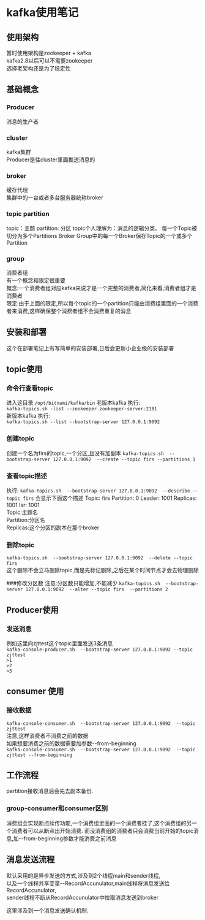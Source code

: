 #  kafka使用笔记

## 使用架构
暂时使用架构是zookeeper + kafka  
kafka2.8以后可以不需要zookeeper  
选择老架构还是为了稳定性  

## 基础概念
### Producer 
消息的生产者

### cluster
kafka集群  
Producer是往cluster里面推送消息的

### broker 
缓存代理  
集群中的一台或者多台服务器统称broker  

### topic partition
topic：主题
partition: 分区
topic个人理解为：消息的逻辑分类。
每一个Topic被切分为多个Partitions
Broker Group中的每一个Broker保存Topic的一个或多个Partition

### group
消费者组  
有一个概念和限定很重要  
概念:一个消费者组对应kafka来说才是一个完整的消费者,简化来看,消费者组才是消费者  
限定:由于上面的限定,所以每个topic的一个partition只能由消费组里面的一个消费者来消费,这样确保整个消费者组不会消费重复的消息

## 安装和部署
这个在部署笔记上有写简单的安装部署,日后会更新小企业级的安装部署

## topic使用

### 命令行查看topic
进入这目录
`/opt/bitnami/kafka/bin`
老版本kafka 执行:  
`kafka-topics.sh -list --zookeeper zookeeper-server:2181`  
新版本kafka 执行:  
`kafka-topics.sh --list --bootstrap-server 127.0.0.1:9092`  

### 创建topic
创建一个名为firs的topic,一个分区,且没有加副本
`kafka-topics.sh  --bootstrap-server 127.0.0.1:9092  --create --topic firs --partitions 1`

### 查看topic描述
执行: 
`kafka-topics.sh  --bootstrap-server 127.0.0.1:9092  --describe --topic firs`
会显示下面这个描述
Topic: firs     Partition: 0    Leader: 1001    Replicas: 1001               Isr: 1001  
Topic:主题名           
Partition:分区名                           
Replicas:这个分区的副本在那个broker  

### 删除topic
`kafka-topics.sh  --bootstrap-server 127.0.0.1:9092  --delete --topic firs`  
这个删除不会立马删除topic,而是先标记删除,之后在某个时间节点才会去物理删除


###修改分区数
注意:分区数只能增加,不能减少
`kafka-topics.sh  --bootstrap-server 127.0.0.1:9092  --alter --topic firs  --partitions 2`

## Producer使用

### 发送消息
例如这里向zjttest这个topic里面发送3条消息  
`kafka-console-producer.sh  --bootstrap-server 127.0.0.1:9092 --topic zjttest`  
`>1`  
`>2`  
`>3`  

## consumer 使用

### 接收数据
`kafka-console-consumer.sh  --bootstrap-server 127.0.0.1:9092  --topic zjttest`  
注意,这样消费者不消费之前的数据  
如果想要消费之前的数据需要加参数--from-beginning  
`kafka-console-consumer.sh  --bootstrap-server 127.0.0.1:9092  --topic zjttest --from-beginning`  

## 工作流程
partition接收消息后会先去副本备份.

### group-consumer和consumer区别
消费组会实现断点续传功能,一个消费组里面的一个消费者挂了,这个消费组的另一个消费者可以从断点出开始消费.
而没消费组的消费者只会消费当前开始的topic消息,加--from-beginning参数才能消费之前消息

## 消息发送流程

默认采用的是异步发送的方式,涉及到2个线程main和sender线程,  
以及一个线程共享变量--RecordAccunulator,main线程将消息发送给RecordAccunulator,  
sender线程不断从RecordAccunulator中拉取消息发送到broker  

这里涉及到一个消息发送确认机制.  







